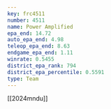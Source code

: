```yaml
---
key: frc4511
number: 4511
name: Power Amplified
epa_end: 14.72
auto_epa_end: 4.98
teleop_epa_end: 8.63
endgame_epa_end: 1.11
winrate: 0.5455
district_epa_rank: 794
district_epa_percentile: 0.5591
type: Team
---
```

[[2024mndu]]
